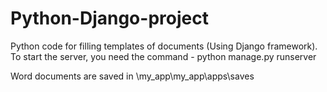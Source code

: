 # Python-Django-project
Python code for filling templates of documents (Using Django framework).
To start the server, you need the command  - python manage.py runserver

Word documents are saved in 
    \my_app\my_app\apps\saves
